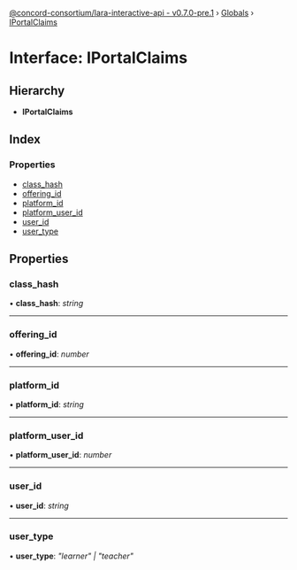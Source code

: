 [@concord-consortium/lara-interactive-api - v0.7.0-pre.1](../README.md) › [Globals](../globals.md) › [IPortalClaims](iportalclaims.md)

# Interface: IPortalClaims

## Hierarchy

* **IPortalClaims**

## Index

### Properties

* [class_hash](iportalclaims.md#class_hash)
* [offering_id](iportalclaims.md#offering_id)
* [platform_id](iportalclaims.md#platform_id)
* [platform_user_id](iportalclaims.md#platform_user_id)
* [user_id](iportalclaims.md#user_id)
* [user_type](iportalclaims.md#user_type)

## Properties

###  class_hash

• **class_hash**: *string*

___

###  offering_id

• **offering_id**: *number*

___

###  platform_id

• **platform_id**: *string*

___

###  platform_user_id

• **platform_user_id**: *number*

___

###  user_id

• **user_id**: *string*

___

###  user_type

• **user_type**: *"learner" | "teacher"*
